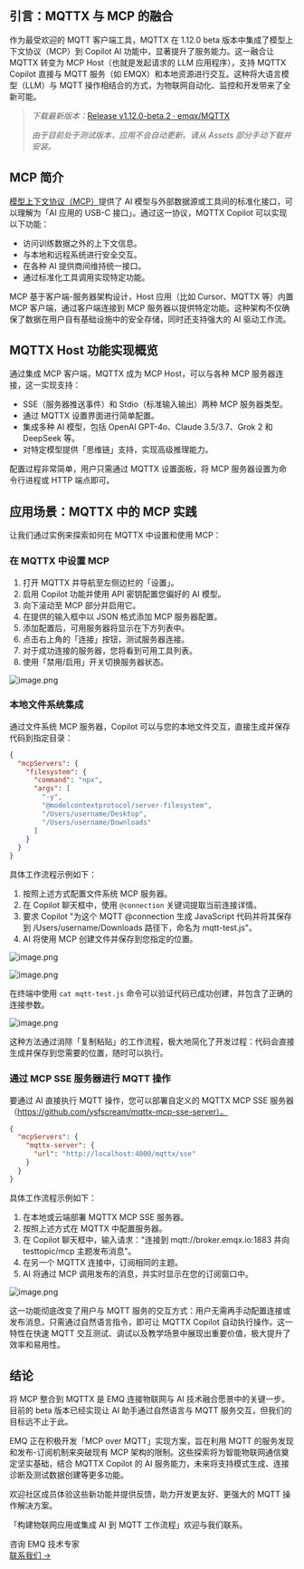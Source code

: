 ## 引言：MQTTX 与 MCP 的融合

作为最受欢迎的 MQTT 客户端工具，MQTTX 在 1.12.0 beta 版本中集成了模型上下文协议（MCP）到 Copilot AI 功能中，显著提升了服务能力。这一融合让 MQTTX 转变为 MCP Host（也就是发起请求的 LLM 应用程序），支持 MQTTX Copilot 直接与 MQTT 服务（如 EMQX）和本地资源进行交互。这种将大语言模型（LLM）与 MQTT 操作相结合的方式，为物联网自动化、监控和开发带来了全新可能。

> *下载最新版本：*[Release v1.12.0-beta.2 · emqx/MQTTX](https://github.com/emqx/MQTTX/releases/tag/v1.12.0-beta.2) 
>
> *由于目前处于测试版本，应用不会自动更新。请从 Assets 部分手动下载并安装。*

## MCP 简介

[模型上下文协议（MCP）](https://modelcontextprotocol.io/introduction)提供了 AI 模型与外部数据源或工具间的标准化接口，可以理解为「AI 应用的 USB-C 接口」。通过这一协议，MQTTX Copilot 可以实现以下功能：

- 访问训练数据之外的上下文信息。
- 与本地和远程系统进行安全交互。
- 在各种 AI 提供商间维持统一接口。
- 通过标准化工具调用实现特定功能。

MCP 基于客户端-服务器架构设计，Host 应用（比如 Cursor、MQTTX 等）内置 MCP 客户端，通过客户端连接到 MCP 服务器以提供特定功能。这种架构不仅确保了数据在用户自有基础设施中的安全存储，同时还支持强大的 AI 驱动工作流。

## MQTTX Host 功能实现概览

通过集成 MCP 客户端，MQTTX 成为 MCP Host，可以与各种 MCP 服务器连接，这一实现支持：

- SSE（服务器推送事件）和 Stdio（标准输入输出）两种 MCP 服务器类型。
- 通过 MQTTX 设置界面进行简单配置。
- 集成多种 AI 模型，包括 OpenAI GPT-4o、Claude 3.5/3.7、Grok 2 和 DeepSeek 等。
- 对特定模型提供「思维链」支持，实现高级推理能力。

配置过程非常简单，用户只需通过 MQTTX 设置面板，将 MCP 服务器设置为命令行进程或 HTTP 端点即可。

## 应用场景：MQTTX 中的 MCP 实践

让我们通过实例来探索如何在 MQTTX 中设置和使用 MCP：

### 在 MQTTX 中设置 MCP

1. 打开 MQTTX 并导航至左侧边栏的「设置」。
2. 启用 Copilot 功能并使用 API 密钥配置您偏好的 AI 模型。
3. 向下滚动至 MCP 部分并启用它。
4. 在提供的输入框中以 JSON 格式添加 MCP 服务器配置。
5. 添加配置后，可用服务器将显示在下方列表中。
6. 点击右上角的「连接」按钮，测试服务器连接。
7. 对于成功连接的服务器，您将看到可用工具列表。
8. 使用「禁用/启用」开关切换服务器状态。

![image.png](https://assets.emqx.com/images/7cdfb84d743eef8f23a070c3a7eae9a7.png)

### 本地文件系统集成

通过文件系统 MCP 服务器，Copilot 可以与您的本地文件交互，直接生成并保存代码到指定目录：

```json
{
  "mcpServers": {
    "filesystem": {
      "command": "npx",
      "args": [
        "-y",
        "@modelcontextprotocol/server-filesystem",
        "/Users/username/Desktop",
        "/Users/username/Downloads"
      ]
    }
  }
}
```

具体工作流程示例如下：

1. 按照上述方式配置文件系统 MCP 服务器。
2. 在 Copilot 聊天框中，使用 `@connection` 关键词提取当前连接详情。
3. 要求 Copilot "为这个 MQTT @connection 生成 JavaScript 代码并将其保存到 /Users/username/Downloads 路径下，命名为 mqtt-test.js"。
4. AI 将使用 MCP 创建文件并保存到您指定的位置。

![image.png](https://assets.emqx.com/images/2d461afff3fad8c19b29fc2f37fd8f2c.png)

![image.png](https://assets.emqx.com/images/b136fdc8cc41247187e5750125e3781d.png)

在终端中使用 `cat mqtt-test.js` 命令可以验证代码已成功创建，并包含了正确的连接参数。

![image.png](https://assets.emqx.com/images/76da82c36c1951436483289b519b59f7.png)

这种方法通过消除「复制粘贴」的工作流程，极大地简化了开发过程：代码会直接生成并保存到您需要的位置，随时可以执行。

### 通过 MCP SSE 服务器进行 MQTT 操作

要通过 AI 直接执行 MQTT 操作，您可以部署自定义的 MQTTX MCP SSE 服务器（https://github.com/ysfscream/mqttx-mcp-sse-server）。 

```json
{
  "mcpServers": {
    "mqttx-server": {
      "url": "http://localhost:4000/mqttx/sse"
    }
  }
}
```

具体工作流程示例如下：

1. 在本地或云端部署 MQTTX MCP SSE 服务器。
2. 按照上述方式在 MQTTX 中配置服务器。
3. 在 Copilot 聊天框中，输入请求："连接到 mqtt://broker.emqx.io:1883 并向 testtopic/mcp 主题发布消息"。
4. 在另一个 MQTTX 连接中，订阅相同的主题。
5. AI 将通过 MCP 调用发布的消息，并实时显示在您的订阅窗口中。

![image.png](https://assets.emqx.com/images/0873eba7349d71f8db64c4d87a842c5b.png)

这一功能彻底改变了用户与 MQTT 服务的交互方式：用户无需再手动配置连接或发布消息，只需通过自然语言指令，即可让 MQTTX Copilot 自动执行操作。这一特性在快速 MQTT 交互测试、调试以及教学场景中展现出重要价值，极大提升了效率和易用性。

## 结论

将 MCP 整合到 MQTTX 是 EMQ 连接物联网与 AI 技术融合愿景中的关键一步。目前的 beta 版本已经实现让 AI 助手通过自然语言与 MQTT 服务交互，但我们的目标远不止于此。

EMQ 正在积极开发「MCP over MQTT」实现方案，旨在利用 MQTT 的服务发现和发布-订阅机制来突破现有 MCP 架构的限制。这些探索将为智能物联网通信奠定坚实基础，结合 MQTTX Copilot 的 AI 服务能力，未来将支持模式生成、连接诊断及测试数据创建等更多功能。

欢迎社区成员体验这些新功能并提供反馈，助力开发更友好、更强大的 MQTT 操作解决方案。

「构建物联网应用或集成 AI 到 MQTT 工作流程」欢迎与我们联系。

<section class="promotion">
    <div>
        咨询 EMQ 技术专家
    </div>
    <a href="https://www.emqx.com/zh/contact?product=solutions" class="button is-gradient">联系我们 →</a>
</section>
